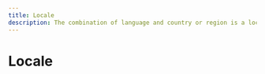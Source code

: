 ```yaml
---
title: Locale
description: The combination of language and country or region is a locale.
---
```


# Locale
